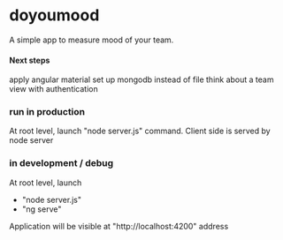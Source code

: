 # doyoumood
A simple app to measure mood of your team.

#### Next steps
apply angular material
set up mongodb instead of file
think about a team view with authentication

### run in production

At root level, launch "node server.js" command.
Client side is served by node server

### in development / debug

At root level, launch 
  - "node server.js" 
  - "ng serve"

Application will be visible at "http://localhost:4200" address
